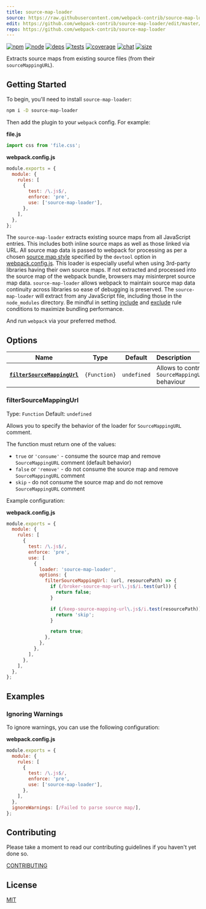 ```yaml
---
title: source-map-loader
source: https://raw.githubusercontent.com/webpack-contrib/source-map-loader/master/README.md
edit: https://github.com/webpack-contrib/source-map-loader/edit/master/README.md
repo: https://github.com/webpack-contrib/source-map-loader
---
```



[![npm][npm]][npm-url]
[![node][node]][node-url]
[![deps][deps]][deps-url]
[![tests][tests]][tests-url]
[![coverage][cover]][cover-url]
[![chat][chat]][chat-url]
[![size][size]][size-url]



Extracts source maps from existing source files (from their <code>sourceMappingURL</code>).

## Getting Started

To begin, you'll need to install `source-map-loader`:

```bash
npm i -D source-map-loader
```

Then add the plugin to your `webpack` config. For example:

**file.js**

```js
import css from 'file.css';
```

**webpack.config.js**

```js
module.exports = {
  module: {
    rules: [
      {
        test: /\.js$/,
        enforce: 'pre',
        use: ['source-map-loader'],
      },
    ],
  },
};
```

The `source-map-loader` extracts existing source maps from all JavaScript entries.
This includes both inline source maps as well as those linked via URL.
All source map data is passed to webpack for processing as per a chosen [source map style](/configuration/devtool/) specified by the `devtool` option in [webpack.config.js](/configuration/).
This loader is especially useful when using 3rd-party libraries having their own source maps.
If not extracted and processed into the source map of the webpack bundle, browsers may misinterpret source map data. `source-map-loader` allows webpack to maintain source map data continuity across libraries so ease of debugging is preserved.
The `source-map-loader` will extract from any JavaScript file, including those in the `node_modules` directory.
Be mindful in setting [include](/configuration/module/#ruleinclude) and [exclude](/configuration/module/#ruleexclude) rule conditions to maximize bundling performance.

And run `webpack` via your preferred method.

## Options

|                          Name                           |     Type     |   Default   | Description                                    |
| :-----------------------------------------------------: | :----------: | :---------: | :--------------------------------------------- |
| **[`filterSourceMappingUrl`](#filtersourcemappingurl)** | `{Function}` | `undefined` | Allows to control `SourceMappingURL` behaviour |

### filterSourceMappingUrl

Type: `Function`
Default: `undefined`

Allows you to specify the behavior of the loader for `SourceMappingURL` comment.

The function must return one of the values:

- `true` or `'consume'` - consume the source map and remove `SourceMappingURL` comment (default behavior)
- `false` or `'remove'` - do not consume the source map and remove `SourceMappingURL` comment
- `skip` - do not consume the source map and do not remove `SourceMappingURL` comment

Example configuration:

**webpack.config.js**

```js
module.exports = {
  module: {
    rules: [
      {
        test: /\.js$/,
        enforce: 'pre',
        use: [
          {
            loader: 'source-map-loader',
            options: {
              filterSourceMappingUrl: (url, resourcePath) => {
                if (/broker-source-map-url\.js$/i.test(url)) {
                  return false;
                }

                if (/keep-source-mapping-url\.js$/i.test(resourcePath)) {
                  return 'skip';
                }

                return true;
              },
            },
          },
        ],
      },
    ],
  },
};
```

## Examples

### Ignoring Warnings

To ignore warnings, you can use the following configuration:

**webpack.config.js**

```js
module.exports = {
  module: {
    rules: [
      {
        test: /\.js$/,
        enforce: 'pre',
        use: ['source-map-loader'],
      },
    ],
  },
  ignoreWarnings: [/Failed to parse source map/],
};
```

## Contributing

Please take a moment to read our contributing guidelines if you haven't yet done so.

[CONTRIBUTING](https://github.com/webpack-contrib/source-map-loader/blob/master/.github/CONTRIBUTING.md)

## License

[MIT](https://github.com/webpack-contrib/source-map-loader/blob/master/LICENSE)

[npm]: https://img.shields.io/npm/v/source-map-loader.svg
[npm-url]: https://npmjs.com/package/source-map-loader
[node]: https://img.shields.io/node/v/source-map-loader.svg
[node-url]: https://nodejs.org/
[deps]: https://david-dm.org/webpack-contrib/source-map-loader.svg
[deps-url]: https://david-dm.org/webpack-contrib/source-map-loader
[tests]: https://github.com/webpack-contrib/source-map-loader/workflows/source-map-loader/badge.svg
[tests-url]: https://github.com/webpack-contrib/source-map-loader/actions
[cover]: https://codecov.io/gh/webpack-contrib/source-map-loader/branch/master/graph/badge.svg
[cover-url]: https://codecov.io/gh/webpack-contrib/source-map-loader
[chat]: https://badges.gitter.im/webpack/webpack.svg
[chat-url]: https://gitter.im/webpack/webpack
[size]: https://packagephobia.now.sh/badge?p=source-map-loader
[size-url]: https://packagephobia.now.sh/result?p=source-map-loader
